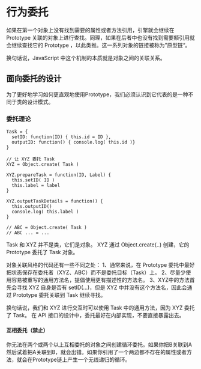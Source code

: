 # 行为委托

如果在第一个对象上没有找到需要的属性或者方法引用，引擎就会继续在 Prototype 关联的对象上进行查找。同理，如果在后者中也没有找到需要额引用就会继续查找它的 Prototype ，以此类推。这一系列对象的链接被称为”原型链“。

换句话说，JavaScript 中这个机制的本质就是对象之间的关联关系。

## 面向委托的设计

为了更好地学习如何更直观地使用Prototype，我们必须认识到它代表的是一种不同于类的设计模式。

### 委托理论
```
Task = {
  setID: function(ID) { this.id = ID },
  outputID: function() { console.log( this.id )}
}

// 让 XYZ 委托 Task
XYZ = Object.create( Task )

XYZ.prepareTask = function(ID, Label) {
  this.setID( ID )
  this.label = label
}

XYZ.outputTaskDetails = function() {
  this.outputID()
  console.log( this.label )
}

// ABC = Object.create( Task )
// ABC ... = ...
```
Task 和 XYZ 并不是类，它们是对象。 XYZ 通过 Object.create(..) 创建，它的 Prototype 委托了 Task 对象。

对象关联风格的代码还有一些不同之处：
1、通常来说，在 Prototype 委托中最好把状态保存在委托者（XYZ、ABC）而不是委托目标（Task）上。
2、尽量少使用容易被重写的通用方法名，提倡使用更有描述性的方法名。
3、XYZ中的方法首先会寻找 XYZ 自身是否有 setID(...)，但是 XYZ 中并没有这个方法名，因此会通过 Prototype 委托关联到 Task 继续寻找。

换句话说，我们和 XYZ 进行交互时可以使用 Task 中的通用方法，因为 XYZ 委托了 Task。
在 API 接口的设计中，委托最好在内部实现，不要直接暴露出去。
 
 #### 互相委托（禁止）
 你无法在两个或两个以上互相委托的对象之间创建循环委托。如果你把B关联到A然后试着把A关联到B，就会出错。如果你引用了一个两边都不存在的属性或者方法，就会在Prototype链上产生一个无线递归的循环。